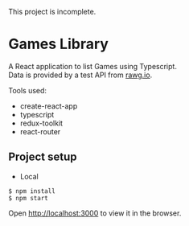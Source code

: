 This project is incomplete.

# Games Library

A React application to list Games using Typescript.
<br>
Data is provided by a test API from [rawg.io](https://rawg.io/).

Tools used:
- create-react-app
- typescript
- redux-toolkit
- react-router

## Project setup
- Local
```
$ npm install
$ npm start
```

Open [http://localhost:3000](http://localhost:3000) to view it in the browser.
